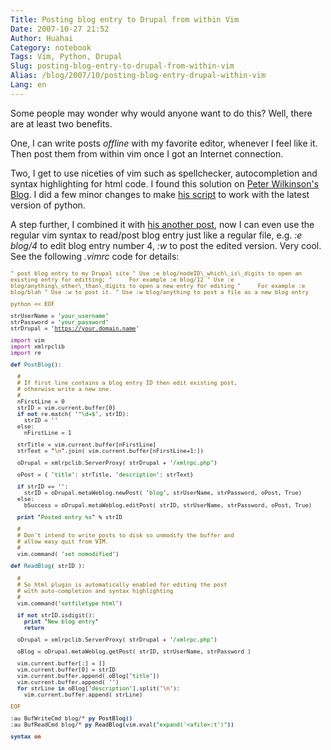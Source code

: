 ```yaml
---
Title: Posting blog entry to Drupal from within Vim
Date: 2007-10-27 21:52
Author: Huahai
Category: notebook
Tags: Vim, Python, Drupal
Slug: posting-blog-entry-to-drupal-from-within-vim
Alias: /blog/2007/10/posting-blog-entry-drupal-within-vim
Lang: en
---
```


Some people may wonder why would anyone want to do this? Well, there are at least two benefits. 

One, I can write posts *offline* with my favorite editor, whenever I feel like it. Then post them from within vim once I got an Internet connection. 

Two, I get to use niceties of vim such as spellchecker, autocompletion and syntax highlighting for html code. I found this solution on [Peter Wilkinson's Blog](https://www.petersblog.org/node/876). I did a few minor changes to make [his script](https://www.petersblog.org/node/876) to work with the latest version of python. 

A step further, I combined it with [his another post](https://www.petersblog.org/node/907), now I can even use the regular vim syntax to read/post blog entry just like a regular file, e.g. *:e blog/4* to edit blog entry number 4, *:w* to post the edited version. Very cool. See the following *.vimrc* code for details:

<font face="monospace" size="1.2em">  
<font color="#786000">" post blog entry to my Drupal site</font>  
<font color="#786000">" Use :e blog/nodeID\_which\_is\_digits to open an existing entry for editting;</font>  
<font color="#786000">"     For example :e blog/12</font>  
<font color="#786000">" Use :e blog/anything\_other\_than\_digits to open a new entry for editing</font>  
<font color="#786000">"     For example :e blog/blah</font>  
<font color="#786000">" Use :w to post it. </font>  
<font color="#786000">" Use :w blog/anything to post a file as a new blog entry</font>

<font color="#786000">python &lt;&lt; EOF</font>

strUserName = <font color="#000000">'</font><font color="#077807">your\_username</font><font color="#000000">'</font>  
strPassword = <font color="#000000">'</font><font color="#077807">your\_password</font><font color="#000000">'</font>  
strDrupal = <font color="#000000">'</font><font color="#077807"><https://your.domain.name></font><font color="#000000">'</font>

<font color="#800090">import</font> vim  
<font color="#800090">import</font> xmlrpclib  
<font color="#800090">import</font> re

<font color="#1f3f81">**def**</font> <font color="#007080">PostBlog</font>():

  <font color="#786000">\#</font>  
  <font color="#786000">\# If first line contains a blog entry ID then edit existing post,</font>  
  <font color="#786000">\# otherwise write a new one.</font>  
  <font color="#786000">\#</font>  
  nFirstLine = 0  
  strID = vim.current.buffer\[0\]  
  <font color="#1f3f81">**if**</font> <font color="#1f3f81">**not**</font> re.match( <font color="#000000">'</font><font color="#077807">^\\d+$</font><font color="#000000">'</font>, strID):  
    strID = <font color="#000000">''</font>  
  else:  
    nFirstLine = 1

  strTitle = vim.current.buffer\[nFirstLine\]  
  strText = <font color="#000000">"</font><font color="#912f11">\\n</font><font color="#000000">"</font>.join( vim.current.buffer\[nFirstLine+1:\])

  oDrupal = xmlrpclib.ServerProxy( strDrupal + <font color="#000000">'</font><font color="#077807">/xmlrpc.php</font><font color="#000000">'</font>)

  oPost = { <font color="#000000">'</font><font color="#077807">title</font><font color="#000000">'</font>: strTitle, <font color="#000000">'</font><font color="#077807">description</font><font color="#000000">'</font>: strText}

  <font color="#1f3f81">**if**</font> strID == <font color="#000000">''</font>:  
    strID = oDrupal.metaWeblog.newPost( <font color="#000000">'</font><font color="#077807">blog</font><font color="#000000">'</font>, strUserName, strPassword, oPost, True)  
  else:  
    bSuccess = oDrupal.metaWeblog.editPost( strID, strUserName, strPassword, oPost, True)

  <font color="#1f3f81">**print**</font> <font color="#000000">"</font><font color="#077807">Posted entry %s</font><font color="#000000">"</font> % strID

  <font color="#786000">\#</font>  
  <font color="#786000">\# Don't intend to write posts to disk so unmodify the buffer and</font>  
  <font color="#786000">\# allow easy quit from VIM.</font>  
  <font color="#786000">\#</font>  
  vim.command( <font color="#000000">'</font><font color="#077807">set nomodified</font><font color="#000000">'</font>)

<font color="#1f3f81">**def**</font> <font color="#007080">ReadBlog</font>( strID ):  
    
  <font color="#786000">\#</font>  
  <font color="#786000">\# So html plugin is automatically enabled for editing the post </font>  
  <font color="#786000">\# with auto-completion and syntax highlighting</font>  
  <font color="#786000">\#</font>  
  vim.command(<font color="#000000">'</font><font color="#077807">setfiletype html</font><font color="#000000">'</font>)

  <font color="#1f3f81">**if**</font> <font color="#1f3f81">**not**</font> strID.isdigit():  
    <font color="#1f3f81">**print**</font> <font color="#000000">"</font><font color="#077807">New blog entry</font><font color="#000000">"</font>  
    <font color="#1f3f81">**return**</font>

  oDrupal = xmlrpclib.ServerProxy( strDrupal + <font color="#000000">'</font><font color="#077807">/xmlrpc.php</font><font color="#000000">'</font>)

  oBlog = oDrupal.metaWeblog.getPost( strID, strUserName, strPassword )

  vim.current.buffer\[:\] = \[\]  
  vim.current.buffer\[0\] = strID  
  vim.current.buffer.append( oBlog\[<font color="#000000">'</font><font color="#077807">title</font><font color="#000000">'</font>\])  
  vim.current.buffer.append( <font color="#000000">''</font>)  
  <font color="#1f3f81">**for**</font> strLine <font color="#1f3f81">**in**</font> oBlog\[<font color="#000000">'</font><font color="#077807">description</font><font color="#000000">'</font>\].split(<font color="#000000">'</font><font color="#912f11">\\n</font><font color="#000000">'</font>):  
    vim.current.buffer.append( strLine)

<font color="#786000">EOF</font>

:au BufWriteCmd blog/\* <font color="#1f3f81">**py**</font> <font color="#000000">PostBlog</font><font color="#1f3f81">**()**</font>   
:au BufReadCmd blog/\* <font color="#1f3f81">**py**</font> <font color="#000000">ReadBlog</font><font color="#1f3f81">**(**</font>vim<font color="#1f3f81">**.**</font>eval<font color="#1f3f81">**(**</font><font color="#077807">"expand('&lt;afile&gt;:t')"</font><font color="#1f3f81">**))**</font>

<font color="#1f3f81">**syntax**</font> <font color="#912f11">**on**</font>  

</font>
